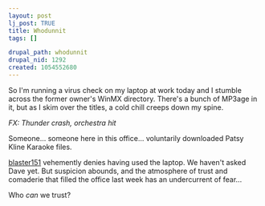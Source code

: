 ```yaml
--- 
layout: post
lj_post: TRUE
title: Whodunnit
tags: []

drupal_path: whodunnit
drupal_nid: 1292
created: 1054552680
---
```

So I'm running a virus check on my laptop at work today and I stumble across the former owner's WinMX directory. There's a bunch of MP3age in it, but as I skim over the titles, a cold chill creeps down my spine.

<i>FX: Thunder crash, orchestra hit</i>

Someone... someone here in this office... voluntarily downloaded Patsy Kline Karaoke files.

<a href="http://blaster151.livejournal.com">blaster151</a> vehemently denies having used the laptop. We haven't asked Dave yet. But suspicion abounds, and the atmosphere of trust and comaderie that filled the office last week has an undercurrent of fear...

Who <i>can</i> we trust?
